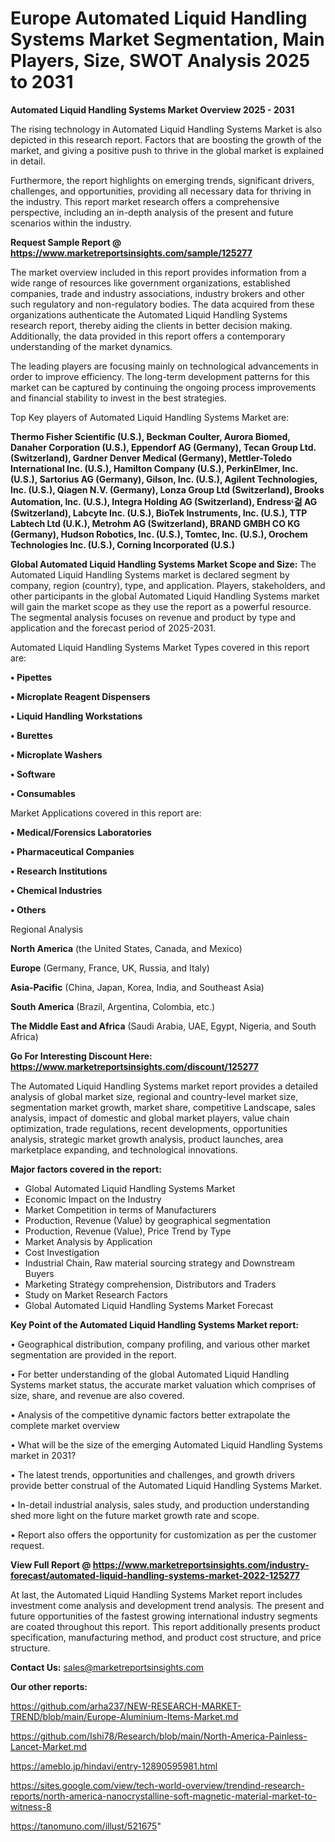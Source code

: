 # Europe Automated Liquid Handling Systems Market Segmentation, Main Players, Size, SWOT Analysis 2025 to 2031

<Strong> Automated Liquid Handling Systems Market Overview 2025 - 2031</strong>

The rising technology in Automated Liquid Handling Systems Market is also depicted in this research report. Factors that are boosting the growth of the market, and giving a positive push to thrive in the global market is explained in detail.

Furthermore, the report highlights on emerging trends, significant drivers, challenges, and opportunities, providing all necessary data for thriving in the industry. This report market research offers a comprehensive perspective, including an in-depth analysis of the present and future scenarios within the industry.

<strong>Request Sample Report @ <a href=https://www.marketreportsinsights.com/sample/125277>https://www.marketreportsinsights.com/sample/125277</a></strong>

The market overview included in this report provides information from a wide range of resources like government organizations, established companies, trade and industry associations, industry brokers and other such regulatory and non-regulatory bodies. The data acquired from these organizations authenticate the Automated Liquid Handling Systems research report, thereby aiding the clients in better decision making. Additionally, the data provided in this report offers a contemporary understanding of the market dynamics.

The leading players are focusing mainly on technological advancements in order to improve efficiency. The long-term development patterns for this market can be captured by continuing the ongoing process improvements and financial stability to invest in the best strategies.

Top Key players of Automated Liquid Handling Systems Market are:

<strong>Thermo Fisher Scientific (U.S.), Beckman Coulter, Aurora Biomed, Danaher Corporation (U.S.), Eppendorf AG (Germany), Tecan Group Ltd. (Switzerland), Gardner Denver Medical (Germany), Mettler-Toledo International Inc. (U.S.), Hamilton Company (U.S.), PerkinElmer, Inc. (U.S.), Sartorius AG (Germany), Gilson, Inc. (U.S.), Agilent Technologies, Inc. (U.S.), Qiagen N.V. (Germany), Lonza Group Ltd (Switzerland), Brooks Automation, Inc. (U.S.), Integra Holding AG (Switzerland), Endressᶫ걺 AG (Switzerland), Labcyte Inc. (U.S.), BioTek Instruments, Inc. (U.S.), TTP Labtech Ltd (U.K.), Metrohm AG (Switzerland), BRAND GMBH  CO KG (Germany), Hudson Robotics, Inc. (U.S.), Tomtec, Inc. (U.S.), Orochem Technologies Inc. (U.S.), Corning Incorporated (U.S.)</strong>

<strong><b>Global Automated Liquid Handling Systems Market Scope and Size:</b></strong>
The Automated Liquid Handling Systems market is declared segment by company, region (country), type, and application. Players, stakeholders, and other participants in the global Automated Liquid Handling Systems market will gain the market scope as they use the report as a powerful resource. The segmental analysis focuses on revenue and product by type and application and the forecast period of 2025-2031.

Automated Liquid Handling Systems Market Types covered in this report are:

<strong>• Pipettes

• Microplate Reagent Dispensers

• Liquid Handling Workstations

• Burettes

• Microplate Washers

• Software

• Consumables</strong>

Market Applications covered in this report are:

<strong>• Medical/Forensics Laboratories

• Pharmaceutical Companies

• Research Institutions

• Chemical Industries

• Others</strong> 

Regional Analysis

<strong>North America</strong> (the United States, Canada, and Mexico)

<strong>Europe</strong> (Germany, France, UK, Russia, and Italy)

<strong>Asia-Pacific</strong> (China, Japan, Korea, India, and Southeast Asia)

<strong>South America</strong> (Brazil, Argentina, Colombia, etc.)

<strong>The Middle East and Africa</strong> (Saudi Arabia, UAE, Egypt, Nigeria, and South Africa)

<strong>Go For Interesting Discount Here: <a href=https://www.marketreportsinsights.com/discount/125277>https://www.marketreportsinsights.com/discount/125277</a></strong>

The Automated Liquid Handling Systems market report provides a detailed analysis of global market size, regional and country-level market size, segmentation market growth, market share, competitive Landscape, sales analysis, impact of domestic and global market players, value chain optimization, trade regulations, recent developments, opportunities analysis, strategic market growth analysis, product launches, area marketplace expanding, and technological innovations.

<strong><b>Major factors covered in the report:</b></strong>
<ul>
  <li>Global Automated Liquid Handling Systems Market </li>
  <li>Economic Impact on the Industry</li>
  <li>Market Competition in terms of Manufacturers</li>
  <li>Production, Revenue (Value) by geographical segmentation</li>
  <li>Production, Revenue (Value), Price Trend by Type</li>
  <li>Market Analysis by Application</li>
  <li>Cost Investigation</li>
  <li>Industrial Chain, Raw material sourcing strategy and Downstream Buyers</li>
  <li>Marketing Strategy comprehension, Distributors and Traders</li>
  <li>Study on Market Research Factors</li>
  <li>Global Automated Liquid Handling Systems Market Forecast</li>
</ul>

<strong><b>Key Point of the Automated Liquid Handling Systems Market report:</b></strong>

• Geographical distribution, company profiling, and various other market segmentation are provided in the report.

• For better understanding of the global Automated Liquid Handling Systems market status, the accurate market valuation which comprises of size, share, and revenue are also covered.

• Analysis of the competitive dynamic factors better extrapolate the complete market overview

• What will be the size of the emerging Automated Liquid Handling Systems market in 2031?

• The latest trends, opportunities and challenges, and growth drivers provide better construal of the Automated Liquid Handling Systems Market.

• In-detail industrial analysis, sales study, and production understanding shed more light on the future market growth rate and scope.

• Report also offers the opportunity for customization as per the customer request.

<strong><b>View Full Report @ <a href=https://www.marketreportsinsights.com/industry-forecast/automated-liquid-handling-systems-market-2022-125277>https://www.marketreportsinsights.com/industry-forecast/automated-liquid-handling-systems-market-2022-125277</a></b></strong>


At last, the Automated Liquid Handling Systems Market report includes investment come analysis and development trend analysis. The present and future opportunities of the fastest growing international industry segments are coated throughout this report. This report additionally presents product specification, manufacturing method, and product cost structure, and price structure.

<strong>Contact Us:</strong>
sales@marketreportsinsights.com

<strong>Our other reports:</strong>

<a href=https://github.com/arha237/NEW-RESEARCH-MARKET-TREND/blob/main/Europe-Aluminium-Items-Market.md>https://github.com/arha237/NEW-RESEARCH-MARKET-TREND/blob/main/Europe-Aluminium-Items-Market.md</a>

<a href=https://github.com/Ishi78/Research/blob/main/North-America-Painless-Lancet-Market.md>https://github.com/Ishi78/Research/blob/main/North-America-Painless-Lancet-Market.md</a>

<a href=https://ameblo.jp/hindavi/entry-12890595981.html>https://ameblo.jp/hindavi/entry-12890595981.html</a>

<a href=https://sites.google.com/view/tech-world-overview/trendind-research-reports/north-america-nanocrystalline-soft-magnetic-material-market-to-witness-8>https://sites.google.com/view/tech-world-overview/trendind-research-reports/north-america-nanocrystalline-soft-magnetic-material-market-to-witness-8</a>

<a href=https://tanomuno.com/illust/521675>https://tanomuno.com/illust/521675</a>"

